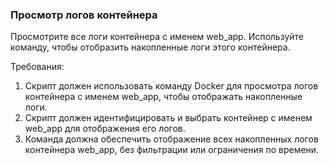 
### Просмотр логов контейнера

Просмотрите все логи контейнера с именем web_app. Используйте команду, чтобы отобразить накопленные логи этого контейнера.

Требования:
1. Скрипт должен использовать команду Docker для просмотра логов контейнера с именем web_app, чтобы отображать накопленные логи.
2. Скрипт должен идентифицировать и выбрать контейнер с именем web_app для отображения его логов.
3. Команда должна обеспечить отображение всех накопленных логов контейнера web_app, без фильтрации или ограничения по времени.